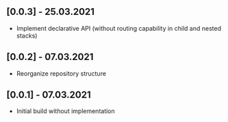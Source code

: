 ## [0.0.3] - 25.03.2021

* Implement declarative API (without routing capability in child and nested stacks)

## [0.0.2] - 07.03.2021

* Reorganize repository structure

## [0.0.1] - 07.03.2021

* Initial build without implementation
